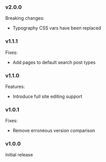 ### v2.0.0
Breaking changes:
- Typography CSS vars have been replaced

### v1.1.1
Fixes:
- Add pages to default search post types

### v1.1.0
Features:
- Introduce full site editing support

### v1.0.1
Fixes:
- Remove erroneous version comparison

### v1.0.0
Initial release
